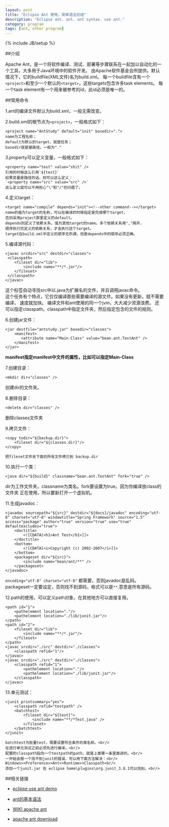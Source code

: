 ```yaml
---
layout: post
title: "Eclipse Ant 使用，简单语法总结"
description: "Eclipse ant. ant. ant syntax. use ant."
category: program
tags: [ant, other program]
---
```

{% include JB/setup %}


##介绍

Apache Ant，是一个将软件编译、测试、部署等步骤联系在一起加以自动化的一个工具，大多用于Java环境中的软件开发。
由Apache软件基金会所提供。默认情况下，它的buildfile(XML文件)名为build.xml。
每一个buildfile含有一个`<project>`和至少一个默认的`<target>`，这些targets包含许多task elements。
每一个task element有一个用来被参考的id，此id必须是唯一的。


##常用命令

1.ant的编译文件默认为build.xml，一般无需改变。

2.build.xml的根节点为`<project>`，一般格式如下：   

    <project name="AntStudy" default="init" basedir=".">
    name为工程名称；
    default为默认的target，就是任务；
    basedir就是基路径。一般为"."

3.property可以定义变量，一般格式如下：

    <property name="test" value="shit" />
    引用的时候这么引用`${test}`
    如果变量是路径的话，则可以这么定义：
    `<property name="src" value="src" />`
    这么定义就可以不用担心"\"和"/"的问题了。

4.定义target：

    <target name="compile" depends="init"><!--other command--></target>
    name的值为target的名称，可以在编译的时候指定是完成哪个target，
    否则采用project那里定义的default。
    depends则定义了依赖关系，值为其他target的name。多个依赖关系用","隔开，
    顺序执行完定义的依赖关系，才会执行这个target。
    target在build.xml中定义的顺序无所谓，但是depends中的顺序必须正确。

5.编译源代码：

    <javac srcdir="src" destdir="classes">
     <classpath> 
     	<fileset dir="lib"> 
     		<include name="**/*.jar"/> 
     	</fileset>
     </classpath> 
    </javac>

这个标签自动寻找src中以.java为扩展名的文件，并且调用javac命令。<br/>
这个任务有个特点，它仅仅编译那些需要编译的源文件。如果没有更新，就不需要编译，
速度就加快。
编译文件和ant使用的同一个jvm，大大减少资源浪费。
还可以指定classpath。classpath中指定文件夹，然后指定包含的文件的规则。

6.创建jar文件：

    <jar destfile="antstudy.jar" basedir="classes">
	    <manifest>
	       <attribute name="Main-Class" value="bean.ant.TestAnt" />
	    </manifest>
    </jar>

   **manifest指定manifest中文件的属性，比如可以指定Main-Class**

7.创建目录：

`<mkdir dir="classes" />`

   创建dir的文件夹。

8.删除目录：

  `<delete dir="classes" />`

   删除classes文件夹

9.拷贝文件：

    <copy todir="${backup.dir}"> 
    	<fileset dir="${classes.dir}"/> 
    </copy>

    把fileset文件夹下面的所有文件拷贝到 backup.dir

10.执行一个类：
  
  `<java dir="${build}" classname="bean.ant.TestAnt" fork="true" />`<br/>

dir为工作文件夹，classname为类名。fork要设置为true。因为你编译放class的文件夹
正在使用，所以要新打开一个虚拟机。

11.生成javadoc：
  
    <javadoc sourcepath="${src}" destdir="${docs}/javadoc" encoding="utf-8" charset="utf-8" windowtitle="Spring Framework" source="1.5" access="package" author="true" version="true" use="true" defaultexcludes="true">
	    <doctitle>
		    <![CDATA[<h1>Ant Test</h1>]]>
		</doctitle>
	    <bottom>
	    	<![CDATA[<i>Copyright (c) 2002-2007</i>]]>
		</bottom>
	    <packageset dir="${src}">
	    	<include name="bean/ant/**" />
	    </packageset>
    </javadoc>


`encoding="utf-8" charset="utf-8"` 都需要，否则javadoc是乱码。<br/>
packageset一定要设定，否则找不到源码，格式可以是`**`.意思是所有源码。<br/>

12.path的使用，可以定义path对象，在其他地方可以直接复用。

    <path id="1"> 
	    <pathelement location="."/> 
	    <pathelement location="./lib/junit.jar"/> 
    </path>
    <path id="2"> 
	    <fileset dir="lib"> 
	    	<include name="**/*.jar"/> 
	    </fileset> 
    </path>
    <javac srcdir="./src" destdir="./classes"> 
    	<classpath refid="1"/> 
    </javac>
    <javac srcdir="./src" destdir="./classes"> 
    	<classpath refid="1"> 
		    <pathelement location="."/> 
		    <pathelement location="./lib/junit.jar"/> 
	    </classpath> 
    </javac>

13.单元测试：

    <junit printsummary="yes">
    	<classpath refid="testpath" />
	    <batchtest>
		    <fileset dir="${test}">
		    	<include name="**/*Test.java" />
		    </fileset>
	    </batchtest>
    </junit>

    batchtest为批量test，需要设置符合条件的类名称。<br/>
    在进行单元测试之前必须先进行编译。<br/>
    配置的classpath指向一个testpath的path，就是上面哪一条里面讲的。<br/>
    一开始会报一个找不到junit的错误，可以用下面方法解决：<br/>
    Windows>>Preference>>Ant>>Runtime>>Classpath<br/>
    添加一个junit.jar 在 eclipse home\plugins\org.junit_3.8.1可以找到。<br/>

##相关链接

- [eclipse use ant demo]
- [ant的基本语法]
- [WIKI apache ant]
- [apache ant download]

  [WIKI apache ant]: http://en.wikipedia.org/wiki/Apache_Ant
  [apache ant download]: http://ant.apache.org/
  [eclipse use ant demo]: http://cjbskysea.blogbus.com/logs/33697954.html
  [ant的基本语法]: http://252401762.iteye.com/blog/312422

